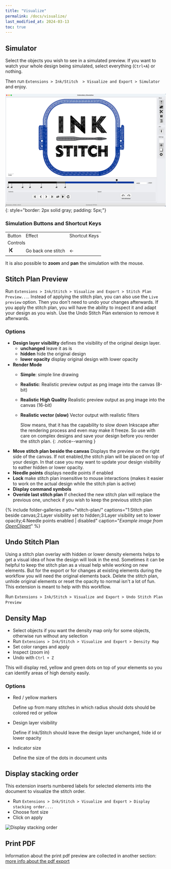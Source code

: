 ```yaml
---
title: "Visualize"
permalink: /docs/visualize/
last_modified_at: 2024-03-13
toc: true
---
```

## Simulator

Select the objects you wish to see in a simulated preview. If you want to watch your whole design being simulated, select everything (`Ctrl+A`) or nothing.

Then  run `Extensions > Ink/Stitch  > Visualize and Export > Simulator` and enjoy.

![Simulator](/assets/images/docs/en/simulator.jpg)
{: style="border: 2px solid gray; padding: 5px;"}

### Simulation  Buttons and Shortcut Keys

 <table>
   <tr>
     <td>Button</td>
     <td>Effect</td>
     <td>Shortcut Keys</td>
   </tr>
 <tr>
   <td colspan="3">Controls</td>
 </tr>
<tr>
  <td><img src="/assets/images/docs/icons/backward_command.png" height="20"></td>
  <td>Go back one stitch</td>
  <td><key>←</key></td>
</tr>
</table> 
<!--
|<img src="/assets/images/docs/icons/backward_stitch.png" height="20">|| 
|<img src="/assets/images/docs/icons/forward_stitch.png" height="20">|Go forward one stitch| <key>→</key>
|<img src="/assets/images/docs/icons/forward_command.png" height="20">|Go to next command| <key>Page up</key> 
|<img src="/assets/images/docs/icons/direction.png" height="20">|Switch animation direction| 
|<img src="/assets/images/docs/icons/play.png" height="20"> | start/pause animation |<key>space</key> /  <key>p</key>
|<img src="/assets/images/docs/icons/restart.png" height="20">|restart| 
**Speed**||
|<img src="/assets/images/docs/icons/slower.png" height="20">|render slower| <key>↓</key> 
|<img src="/assets/images/docs/icons/faster.png" height="20">|render faster| <key>↑</key> 
**Show**||
|<img src="/assets/images/docs/icons/npp.png" height="20">|Needle penetration point| 
|<img src="/assets/images/docs/icons/jump.png" height="20">|Jumps| 
|<img src="/assets/images/docs/icons/trim.png" height="20">|Trims| 
|<img src="/assets/images/docs/icons/stop.png" height="20">|Stops| 
|<img src="/assets/images/docs/icons/color_change.png" height="20">|Color Changes| 
**Info**||
|<img src="/assets/images/docs/icons/info.png" height="20">|Design Information| 
**Settings**||
||Change background color| 
|<img src="/assets/images/docs/icons/cursor.png" height="20">|Show crosshair| 
|<img src="/assets/images/docs/icons/page.png" height="20">|Show page| 
|<img src="/assets/images/docs/icons/settings.png" height="20">|Open setting dialog to set speed, line width and needle point size| 
  -->


<!--

Button  | Effect | Shortcut Keys
-------- | -------- | --------
**Controls**||
|![](/assets/images/docs/icons/backward_command.png?cropResize=20,20)|Go back to previous command| <key>Page down</key>
|<img src="/assets/images/docs/icons/backward_command.png" height="20">|Go back to previous command| <key>Page down</key>
|<img src="/assets/images/docs/icons/backward_stitch.png" height="20">|Go back one stitch| <key>←</key>
|<img src="/assets/images/docs/icons/forward_stitch.png" height="20">|Go forward one stitch| <key>→</key>
|<img src="/assets/images/docs/icons/forward_command.png" height="20">|Go to next command| <key>Page up</key> 
|<img src="/assets/images/docs/icons/direction.png" height="20">|Switch animation direction| 
|<img src="/assets/images/docs/icons/play.png" height="20"> | start/pause animation |<key>space</key> /  <key>p</key>
|<img src="/assets/images/docs/icons/restart.png" height="20">|restart| 
**Speed**||
|<img src="/assets/images/docs/icons/slower.png" height="20">|render slower| <key>↓</key> 
|<img src="/assets/images/docs/icons/faster.png" height="20">|render faster| <key>↑</key> 
**Show**||
|<img src="/assets/images/docs/icons/npp.png" height="20">|Needle penetration point| 
|<img src="/assets/images/docs/icons/jump.png" height="20">|Jumps| 
|<img src="/assets/images/docs/icons/trim.png" height="20">|Trims| 
|<img src="/assets/images/docs/icons/stop.png" height="20">|Stops| 
|<img src="/assets/images/docs/icons/color_change.png" height="20">|Color Changes| 
**Info**||
|<img src="/assets/images/docs/icons/info.png" height="20">|Design Information| 
**Settings**||
||Change background color| 
|<img src="/assets/images/docs/icons/cursor.png" height="20">|Show crosshair| 
|<img src="/assets/images/docs/icons/page.png" height="20">|Show page| 
|<img src="/assets/images/docs/icons/settings.png" height="20">|Open setting dialog to set speed, line width and needle point size| 

-->

It is also possible to **zoom** and **pan** the simulation with the mouse.

## Stitch Plan Preview

Run `Extensions > Ink/Stitch > Visualize and Export > Stitch Plan Preview...`.
Instead of applying the stitch plan, you can also use the `Live preview` option. Then you don't need to undo your changes afterwards. If you apply the stitch plan, you will have the ability to inspect it and adapt your design as you wish. Use the Undo Stitch Plan extension to remove it afterwards.

### Options

- **Design layer visibility** defines the visibility of the original design layer.
  - **unchanged** leave it as is
  - **hidden** hide the original design
  - **lower opacity** display original design with lower opacity
- **Render Mode**
  - **Simple**: simple line drawing
  - **Realistic**: Realistic preview output as png image into the canvas (8-bit)
  - **Realistic High Quality** Realistic preview output as png image into the canvas (16-bit)
  - **Realistic vector (slow)** Vector output with realistic filters

    Slow means, that it has the capability to slow down Inkscape after the rendering process and even may make it freeze.
    So use with care on complex designs and save your design before you render the stitch plan.
    {: .notice--warning }
- **Move stitch plan beside the canvas**
  Displays the preview on the right side of the canvas. If not enabled,the stitch plan will be placed on top of your design.
  In that case you may want to update your design visibility to eather hidden or lower opacity.
- **Needle points** displays needle points if enabled
- **Lock** make stitch plan insensitive to mouse interactions (makes it easier to work on the actual design while the stitch plan is active)
- **Display command symbols**
- **Overide last stitch plan**
  If checked the new stitch plan will replace the previous one, uncheck if you wish to keep the previous stitch plan

{% include folder-galleries path="stitch-plan/" captions="1:Stitch plan beside canvas;2:Layer visibility set to hidden;3:Layer visibility set to lower opacity;4:Needle points enabled | disabled" caption="<i>Example image from [OpenClipart](https://openclipart.org/detail/334596)</i>" %}

## Undo Stitch Plan

Using a stitch plan overlay with hidden or lower density elements helps to get a visual idea of how the design will look in the end.
Sometimes it can be helpful to keep the stitch plan as a visual help while working on new elements.
But for the export or for changes at existing elements during the workflow you will need the original elements back.
Delete the stitch plan, unhide original elements or reset the opacity to normal isn't a lot of fun.
This extension is meant to help with this workflow.

Run `Extensions > Ink/Stitch > Visualize and Export > Undo Stitch Plan Preview`

## Density Map

* Select objects if you want the density map only for some objects, otherwise run without any selection
* Run `Extensions > Ink/Stitch > Visualize and Export > Density Map`
* Set color ranges and apply
* Inspect (zoom in)
* Undo with `Ctrl + Z`

This will display red, yellow and green dots on top of your elements so you can identify areas of high density easily.

### Options

* Red / yellow markers

  Define up from many stitches in which radius should dots should be colored red or yellow
* Design layer visibility

  Define if Ink/Stitch should leave the design layer unchanged, hide id or lower opacity
* Indicator size

  Define the size of the dots in document units

## Display stacking order

This extension inserts numbered labels for selected elements into the document to visualize the stitch order.

* Run `Extensions > Ink/Stitch > Visualize and Export > Display stacking order...`.
* Choose font size
* Click on apply

![Display stacking order](/assets/images/docs/stacking_order.png)

## Print PDF

Information about the print pdf preview are collected in another section: [more info about the pdf export](/docs/print-pdf)
